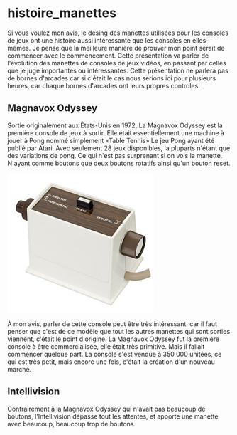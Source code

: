 # histoire_manettes


Si vous voulez mon avis, le desing des manettes utilisées pour les consoles de jeux ont une histoire aussi intéressante que les consoles en elles-mêmes. Je pense que la meilleure manière de prouver mon point serait de commencer avec le commencement. Cette présentation va parler de l'évolution des manettes de consoles de jeux vidéos, en passant par celles que je juge importantes ou intéressantes. Cette présentation ne parlera pas de bornes d'arcades car si c'était le cas nous serions ici pour plusieurs heures, car chaque bornes d'arcades ont leurs propres controles.


## Magnavox Odyssey

Sortie originalement aux États-Unis en 1972, La Magnavox Odyssey est la première console de jeux à sortir. Elle était essentiellement une machine à jouer à Pong nommé simplement «Table Tennis» Le jeu Pong ayant été publié par Atari. Avec seulement 28 jeux disponibles, la pluparts n'étant que des variations de pong. Ce qui n'est pas surprenant si on vois la manette. N'ayant comme boutons que deux boutons rotatifs ainsi qu'un bouton reset.

![Magnavox_Odyssey_manette](media/MagnavoxOdysseyManette.jpg)

À mon avis, parler de cette console peut être très intéressant, car il faut penser que c'est de ce modèle que tout les autres manettes qui sont sorties viennent, c'était le point d'origine. La Magnavox Odyssey fut la première console à être commercialisée, elle était très primitive. Mais il fallait commencer quelque part. La console s'est vendue à 350 000 unitées, ce qui est très petit, mais encore une fois, c'était la création d'un nouveau marché.


## Intellivision

Contrairement à la Magnavox Odyssey qui n'avait pas beaucoup de boutons, l'Intellivision dépasse tout les attentes, et apporte une manette avec beaucoup, beaucoup trop de boutons.
